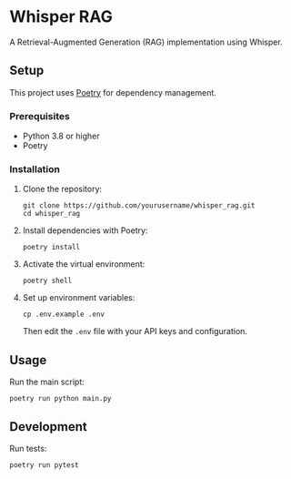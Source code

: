 # Whisper RAG

A Retrieval-Augmented Generation (RAG) implementation using Whisper.

## Setup

This project uses [Poetry](https://python-poetry.org/) for dependency management.

### Prerequisites

- Python 3.8 or higher
- Poetry

### Installation

1. Clone the repository:
   ```
   git clone https://github.com/yourusername/whisper_rag.git
   cd whisper_rag
   ```

2. Install dependencies with Poetry:
   ```
   poetry install
   ```

3. Activate the virtual environment:
   ```
   poetry shell
   ```

4. Set up environment variables:
   ```
   cp .env.example .env
   ```
   Then edit the `.env` file with your API keys and configuration.

## Usage

Run the main script:
```
poetry run python main.py
```

## Development

Run tests:
```
poetry run pytest
```
